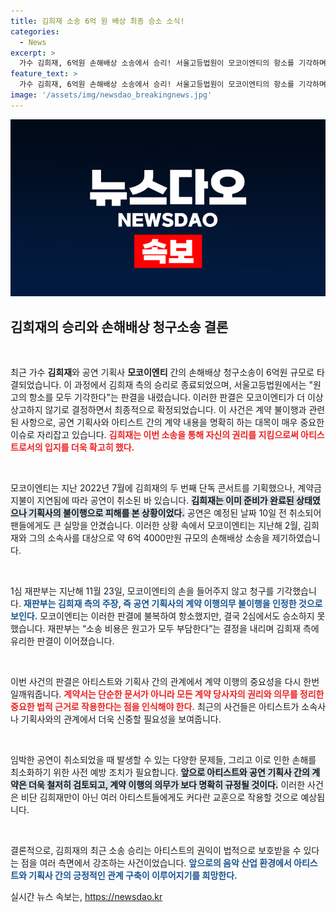 ```yaml
---
title: 김희재 소송 6억 원 배상 최종 승소 소식!
categories:
  - News
excerpt: >
  가수 김희재, 6억원 손해배상 소송에서 승리! 서울고등법원이 모코이엔티의 항소를 기각하며 최종 판결. 콘서트 취소로 인한 갈등, 과연 김희재는 어떤 이득을 얻었을까? 클릭해 자세히 알아보세요!
feature_text: >
  가수 김희재, 6억원 손해배상 소송에서 승리! 서울고등법원이 모코이엔티의 항소를 기각하며 최종 판결. 콘서트 취소로 인한 갈등, 과연 김희재는 어떤 이득을 얻었을까? 클릭해 자세히 알아보세요!
image: '/assets/img/newsdao_breakingnews.jpg'
---
```


<p><img src="/assets/img/newsdao_breakingnews.jpg" alt="ranknews 속보" /></p>

<h2 data-ke-size="size26">김희재의 승리와 손해배상 청구소송 결론</h2>

<p data-ke-size="size16">&nbsp;</p>

<p>최근 가수 <b>김희재</b>와 공연 기획사 <b>모코이엔티</b> 간의 손해배상 청구소송이 6억원 규모로 타결되었습니다. 이 과정에서 김희재 측의 승리로 종료되었으며, 서울고등법원에서는 "원고의 항소를 모두 기각한다"는 판결을 내렸습니다. 이러한 판결은 모코이엔티가 더 이상 상고하지 않기로 결정하면서 최종적으로 확정되었습니다. 이 사건은 계약 불이행과 관련된 사항으로, 공연 기획사와 아티스트 간의 계약 내용을 명확히 하는 대목이 매우 중요한 이슈로 자리잡고 있습니다. <b><span style="color: #ee2323;">김희재는 이번 소송을 통해 자신의 권리를 지킴으로써 아티스트로서의 입지를 더욱 확고히 했다.</span></b></p>

<p data-ke-size="size16">&nbsp;</p>

<p>모코이엔티는 지난 2022년 7월에 김희재의 두 번째 단독 콘서트를 기획했으나, 계약금 지불이 지연됨에 따라 공연이 취소된 바 있습니다. <b><span style="background-color: #21538527;">김희재는 이미 준비가 완료된 상태였으나 기획사의 불이행으로 피해를 본 상황이었다.</span></b> 공연은 예정된 날짜 10일 전 취소되어 팬들에게도 큰 실망을 안겼습니다. 이러한 상황 속에서 모코이엔티는 지난해 2월, 김희재와 그의 소속사를 대상으로 약 6억 4000만원 규모의 손해배상 소송을 제기하였습니다.</p>

<p data-ke-size="size16">&nbsp;</p>

<p>1심 재판부는 지난해 11월 23일, 모코이엔티의 손을 들어주지 않고 청구를 기각했습니다. <b><span style="color: #1a5490;">재판부는 김희재 측의 주장, 즉 공연 기획사의 계약 이행의무 불이행을 인정한 것으로 보인다.</span></b> 모코이엔티는 이러한 판결에 불복하여 항소했지만, 결국 2심에서도 승소하지 못했습니다. 재판부는 “소송 비용은 원고가 모두 부담한다”는 결정을 내리며 김희재 측에 유리한 판결이 이어졌습니다.</p>

<p data-ke-size="size16">&nbsp;</p>

<p>이번 사건의 판결은 아티스트와 기획사 간의 관계에서 계약 이행의 중요성을 다시 한번 일깨워줍니다. <b><span style="color: #ee2323;">계약서는 단순한 문서가 아니라 모든 계약 당사자의 권리와 의무를 정리한 중요한 법적 근거로 작용한다는 점을 인식해야 한다.</span></b> 최근의 사건들은 아티스트가 소속사나 기획사와의 관계에서 더욱 신중할 필요성을 보여줍니다.</p>

<p data-ke-size="size16">&nbsp;</p>

<p>임박한 공연이 취소되었을 때 발생할 수 있는 다양한 문제들, 그리고 이로 인한 손해를 최소화하기 위한 사전 예방 조치가 필요합니다. <b><span style="background-color: #21538527;">앞으로 아티스트와 공연 기획사 간의 계약은 더욱 철저히 검토되고, 계약 이행의 의무가 보다 명확히 규정될 것이다.</span></b> 이러한 사건은 비단 김희재만이 아닌 여러 아티스트들에게도 커다란 교훈으로 작용할 것으로 예상됩니다. </p>

<p data-ke-size="size16">&nbsp;</p>

<p>결론적으로, 김희재의 최근 소송 승리는 아티스트의 권익이 법적으로 보호받을 수 있다는 점을 여러 측면에서 강조하는 사건이었습니다. <b><span style="color: #1a5490;">앞으로의 음악 산업 환경에서 아티스트와 기획사 간의 긍정적인 관계 구축이 이루어지기를 희망한다.</span></b></p>
실시간 뉴스 속보는, <a href="https://newsdao.kr" rel="dofollow">https://newsdao.kr</a>


